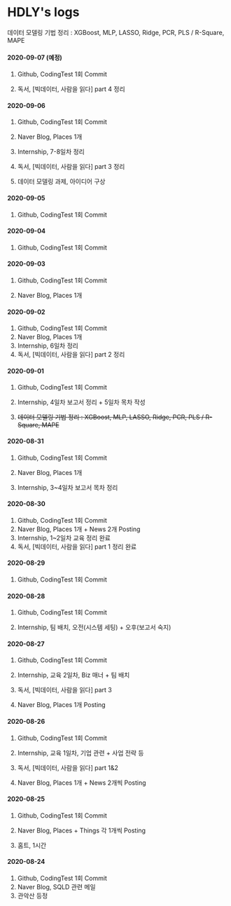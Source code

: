 # HDLY's logs

데이터 모델링 기법 정리 : XGBoost, MLP, LASSO, Ridge, PCR, PLS / R-Square, MAPE



#### 2020-09-07 (예정)

1. Github, CodingTest 1회 Commit

2. 독서, [빅데이터, 사람을 읽다] part 4 정리



#### 2020-09-06

1. Github, CodingTest 1회 Commit

2. Naver Blog, Places 1개

3. Internship, 7-8일차  정리

4. 독서, [빅데이터, 사람을 읽다] part 3 정리

5. 데이터 모델링 과제, 아이디어 구상



#### 2020-09-05

1. Github, CodingTest 1회 Commit

   


#### 2020-09-04

1. Github, CodingTest 1회 Commit

   


#### 2020-09-03

1. Github, CodingTest 1회 Commit

2. Naver Blog, Places 1개

   


#### 2020-09-02 

1. Github, CodingTest 1회 Commit
2. Naver Blog, Places 1개
3. Internship, 6일차  정리
4. 독서, [빅데이터, 사람을 읽다] part 2 정리



#### 2020-09-01

1. Github, CodingTest 1회 Commit

3. Internship, 4일차 보고서  정리 + 5일차 목차 작성

5. ~~데이터 모델링 기법 정리 : XGBoost, MLP, LASSO, Ridge, PCR, PLS / R-Square, MAPE~~

   

#### 2020-08-31 

1. Github, CodingTest 1회 Commit

2. Naver Blog, Places 1개

3. Internship, 3~4일차 보고서 목차 정리

   


#### 2020-08-30

1. Github, CodingTest 1회 Commit
2. Naver Blog, Places 1개 + News 2개 Posting
3. Internship, 1~2일차 교육 정리 완료
4. 독서, [빅데이터, 사람을 읽다] part 1 정리 완료



#### 2020-08-29

1. Github, CodingTest 1회 Commit

   

#### 2020-08-28

1. Github, CodingTest 1회 Commit

2. Internship, 팀 배치, 오전(시스템 세팅) + 오후(보고서 숙지)

   

#### 2020-08-27

1. Github, CodingTest 1회 Commit

2. Internship, 교육 2일차, Biz 매너 + 팀 배치

3. 독서, [빅데이터, 사람을 읽다] part 3

4. Naver Blog, Places 1개 Posting

   

#### 2020-08-26

1. Github, CodingTest 1회 Commit

2. Internship, 교육 1일차, 기업 관련 + 사업 전략 등

3. 독서, [빅데이터, 사람을 읽다] part 1&2

4. Naver Blog, Places 1개 + News 2개씩 Posting

   

#### 2020-08-25

1. Github, CodingTest 1회 Commit

2. Naver Blog, Places + Things 각 1개씩 Posting

3. 홈트, 1시간

   

#### 2020-08-24

1. Github, CodingTest 1회 Commit
2. Naver Blog, SQLD 관련 메일
3. 관악산 등정